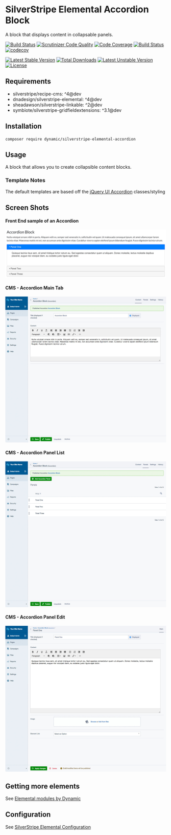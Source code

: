 # SilverStripe Elemental Accordion Block

A block that displays content in collapsable panels.

[![Build Status](https://travis-ci.org/dynamic/silverstripe-elemental-accordion.svg?branch=master)](https://travis-ci.org/dynamic/silverstripe-elemental-accordion)
[![Scrutinizer Code Quality](https://scrutinizer-ci.com/g/dynamic/silverstripe-elemental-accordion/badges/quality-score.png?b=master)](https://scrutinizer-ci.com/g/dynamic/silverstripe-elemental-accordion/?branch=master)
[![Code Coverage](https://scrutinizer-ci.com/g/dynamic/silverstripe-elemental-accordion/badges/coverage.png?b=master)](https://scrutinizer-ci.com/g/dynamic/silverstripe-elemental-accordion/?branch=master)
[![Build Status](https://scrutinizer-ci.com/g/dynamic/silverstripe-elemental-accordion/badges/build.png?b=master)](https://scrutinizer-ci.com/g/dynamic/silverstripe-elemental-accordion/build-status/master)
[![codecov](https://codecov.io/gh/dynamic/silverstripe-elemental-accordion/branch/master/graph/badge.svg)](https://codecov.io/gh/dynamic/silverstripe-elemental-accordion)

[![Latest Stable Version](https://poser.pugx.org/dynamic/silverstripe-elemental-accordion/v/stable)](https://packagist.org/packages/dynamic/silverstripe-elemental-accordion)
[![Total Downloads](https://poser.pugx.org/dynamic/silverstripe-elemental-accordion/downloads)](https://packagist.org/packages/dynamic/silverstripe-elemental-accordion)
[![Latest Unstable Version](https://poser.pugx.org/dynamic/silverstripe-elemental-accordion/v/unstable)](https://packagist.org/packages/dynamic/silverstripe-elemental-accordion)
[![License](https://poser.pugx.org/dynamic/silverstripe-elemental-accordion/license)](https://packagist.org/packages/dynamic/silverstripe-elemental-accordion)


## Requirements

* silverstripe/recipe-cms: ^4@dev
* dnadesign/silverstripe-elemental: ^4@dev
* sheadawson/silverstripe-linkable: ^2@dev
* symbiote/silverstripe-gridfieldextensions: ^3.1@dev

## Installation

`composer require dynamic/silverstripe-elemental-accordion`

## Usage

A block that allows you to create collapsible content blocks.

### Template Notes

The default templates are based off the [jQuery UI Accordion](https://jqueryui.com/accordion/) classes/styling


## Screen Shots

#### Front End sample of an Accordion
![Front End sample of an Accordion](./readme-images/accordion-sample.jpg)

#### CMS - Accordion Main Tab
![Accordion Main Tab](./readme-images/accordion-cms-block.jpg)

#### CMS - Accordion Panel List
![CMS - Accordion Panel List](./readme-images/accordion-cms-list.jpg)

#### CMS - Accordion Panel Edit
![CMS - Accordion Panel Edit](./readme-images/accordion-cms-panel.jpg)


## Getting more elements

See [Elemental modules by Dynamic](https://github.com/dynamic/silverstripe-elemental-blocks#included-blocks)

## Configuration

See [SilverStripe Elemental Configuration](https://github.com/dnadesign/silverstripe-elemental#configuration)